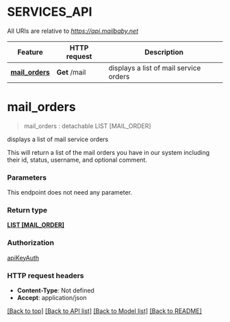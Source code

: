 # SERVICES_API

All URIs are relative to *https://api.mailbaby.net*

Feature | HTTP request | Description
------------- | ------------- | -------------
[**mail_orders**](SERVICES_API.md#mail_orders) | **Get** /mail | displays a list of mail service orders


# **mail_orders**
> mail_orders : detachable LIST [MAIL_ORDER]


displays a list of mail service orders

This will return a list of the mail orders you have in our system including their id, status, username, and optional comment.


### Parameters
This endpoint does not need any parameter.

### Return type

[**LIST [MAIL_ORDER]**](MailOrder.md)

### Authorization

[apiKeyAuth](../README.md#apiKeyAuth)

### HTTP request headers

 - **Content-Type**: Not defined
 - **Accept**: application/json

[[Back to top]](#) [[Back to API list]](../README.md#documentation-for-api-endpoints) [[Back to Model list]](../README.md#documentation-for-models) [[Back to README]](../README.md)

